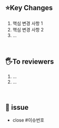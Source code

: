 ## ⭐Key Changes

1. 핵심 변경 사항 1
2. 핵심 변경 사항 2
3. ...

<br />

## 🖐️To reviewers

1. ...
2. ...

<br />

## 📌 issue

- close #이슈번호

